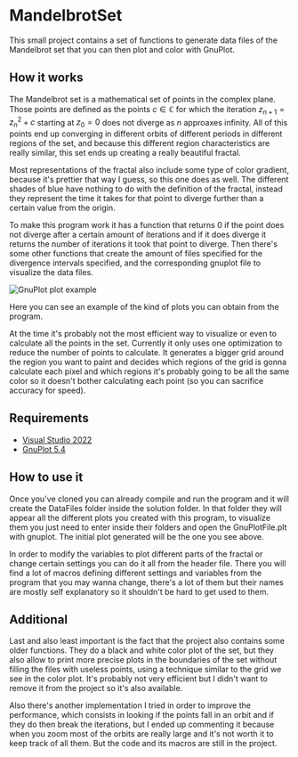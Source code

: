 # MandelbrotSet
This small project contains a set of functions to generate data files of the Mandelbrot set that you can then plot 
and color with GnuPlot.
## How it works
The Mandelbrot set is a mathematical set of points in the complex plane. Those points are defined as the points $c\in \mathbb{C}$ 
for which the iteration  $z_{n+1}=z_n^2+c$  starting at  $z_0 = 0$  does not diverge as $n$ approaxes infinity. All of this points end 
up converging in different orbits of different periods in different regions of the set, and because this different region 
characteristics are really similar, this set ends up creating a really beautiful fractal.

Most representations of the fractal also include some type of color gradient, because it's prettier that way I guess, 
so this one does as well. The different shades of blue have nothing to do with the definition of the fractal, instead 
they represent the time it takes for that point to diverge further than a certain value from the origin.

To make this program work it has a function that returns $0$ if the point does not diverge after a certain amount of 
iterations and if it does diverge it returns the number of iterations it took that point to diverge. Then there's 
some other functions that create the amount of files specified for the divergence intervals specified, and the 
corresponding gnuplot file to visualize the data files.

![GnuPlot plot example](https://user-images.githubusercontent.com/124403865/219103347-cd51ca5a-bd91-43a0-a778-d13f17d62772.PNG)

Here you can see an example of the kind of plots you can obtain from the program.

At the time it's probably not the most efficient way to visualize or even to calculate all the points in the set. 
Currently it only uses one optimization to reduce the number of points to calculate. It generates a bigger grid around
the region you want to paint and decides which regions of the grid is gonna calculate each pixel and which regions it's 
probably going to be all the same color so it doesn't bother calculating each point (so you can sacrifice accuracy for speed).

## Requirements
- [Visual Studio 2022](https://visualstudio.com)
- [GnuPlot 5.4](http://www.gnuplot.info/)
## How to use it
Once you've cloned you can already compile and run the program and it will create the DataFiles folder inside the solution folder. 
In that folder they will appear all the different plots you created with this program, to visualize them you just need to enter 
inside their folders and open the GnuPlotFile.plt with gnuplot. The initial plot generated will be the one you see above.

In order to modify the variables to plot different parts of the fractal or change certain settings you can do it all from the header 
file. There you will find a lot of macros defining different settings and variables from the program that you may wanna change, there's 
a lot of them but their names are mostly self explanatory so it shouldn't be hard to get used to them.
## Additional
Last and also least important is the fact that the project also contains some older functions. They do a black and white color plot of 
the set, but they also allow to print more precise plots in the boundaries of the set without filling the files with useless points, using 
a technique similar to the grid we see in the color plot. It's probably not very efficient but I didn't want to remove it from the project 
so it's also available.

Also there's another implementation I tried in order to improve the performance, which consists in looking if the points fall in an orbit 
and if they do then break the iterations, but I ended up commenting it because when you zoom most of the orbits are really large and it's 
not worth it to keep track of all them. But the code and its macros are still in the project.
